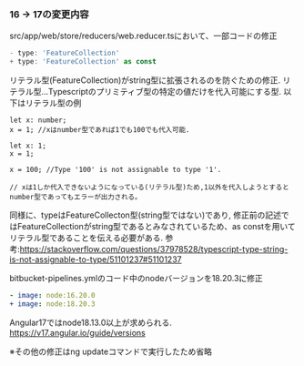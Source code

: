 ### 16 → 17の変更内容



src/app/web/store/reducers/web.reducer.tsにおいて、一部コードの修正

```ts
- type: 'FeatureCollection'
+ type: 'FeatureCollection' as const
```

リテラル型(FeatureCollection)がstring型に拡張されるのを防ぐための修正.
リテラル型...Typescriptのプリミティブ型の特定の値だけを代入可能にする型.
以下はリテラル型の例

```
let x: number;
x = 1; //xはnumber型であれば1でも100でも代入可能.

let x: 1;
x = 1;

x = 100; //Type '100' is not assignable to type '1'.

// xは1しか代入できないようになっている(リテラル型)ため,1以外を代入しようとするとnumber型であってもエラーが出力される。

```

同様に、typeはFeatureCollecton型(string型ではない)であり,
修正前の記述ではFeatureCollectionがstring型であるとみなされているため、as constを用いてリテラル型であることを伝える必要がある.
参考:https://stackoverflow.com/questions/37978528/typescript-type-string-is-not-assignable-to-type/51101237#51101237 



bitbucket-pipelines.ymlのコード中のnodeバージョンを18.20.3に修正

```yml
- image: node:16.20.0
+ image: node:18.20.3
```

Angular17ではnode18.13.0以上が求められる.
https://v17.angular.io/guide/versions 

※その他の修正はng updateコマンドで実行したため省略
